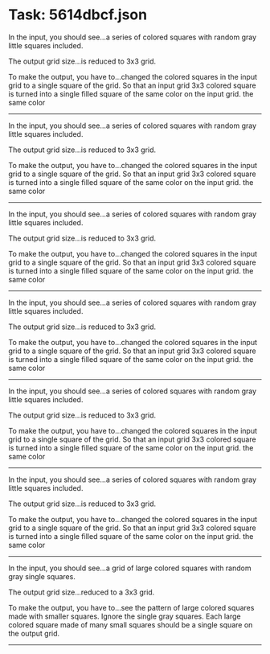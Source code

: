 # Task: 5614dbcf.json

In the input, you should see...a series of colored squares with random gray little squares included.

The output grid size...is reduced to 3x3 grid.

To make the output, you have to...changed the colored squares in the input grid to a single square of the grid. So that an input grid 3x3 colored square is turned into a single filled square of the same color on the input grid. the same color

---

In the input, you should see...a series of colored squares with random gray little squares included.

The output grid size...is reduced to 3x3 grid.

To make the output, you have to...changed the colored squares in the input grid to a single square of the grid. So that an input grid 3x3 colored square is turned into a single filled square of the same color on the input grid. the same color

---

In the input, you should see...a series of colored squares with random gray little squares included.

The output grid size...is reduced to 3x3 grid.

To make the output, you have to...changed the colored squares in the input grid to a single square of the grid. So that an input grid 3x3 colored square is turned into a single filled square of the same color on the input grid. the same color

---

In the input, you should see...a series of colored squares with random gray little squares included.

The output grid size...is reduced to 3x3 grid.

To make the output, you have to...changed the colored squares in the input grid to a single square of the grid. So that an input grid 3x3 colored square is turned into a single filled square of the same color on the input grid. the same color

---

In the input, you should see...a series of colored squares with random gray little squares included.

The output grid size...is reduced to 3x3 grid.

To make the output, you have to...changed the colored squares in the input grid to a single square of the grid. So that an input grid 3x3 colored square is turned into a single filled square of the same color on the input grid. the same color

---

In the input, you should see...a series of colored squares with random gray little squares included.

The output grid size...is reduced to 3x3 grid.

To make the output, you have to...changed the colored squares in the input grid to a single square of the grid. So that an input grid 3x3 colored square is turned into a single filled square of the same color on the input grid. the same color

---

In the input, you should see...a grid of large colored squares with random gray single squares.

The output grid size...reduced to a 3x3 grid.

To make the output, you have to...see the pattern of large colored squares made with smaller squares. Ignore the single gray squares. Each large colored square made of many small squares should be a single square on the output grid.

---

